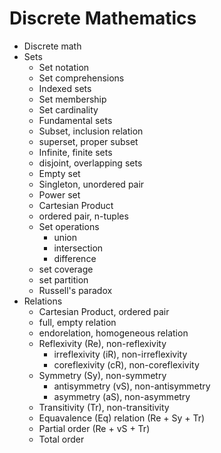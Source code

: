 # Discrete Mathematics

- Discrete math
- Sets
  - Set notation
  - Set comprehensions
  - Indexed sets
  - Set membership
  - Set cardinality
  - Fundamental sets
  - Subset, inclusion relation
  - superset, proper subset
  - Infinite, finite sets
  - disjoint, overlapping sets
  - Empty set
  - Singleton, unordered pair
  - Power set
  - Cartesian Product
  - ordered pair, n-tuples
  - Set operations
    - union
    - intersection
    - difference
  - set coverage
  - set partition
  - Russell's paradox
- Relations
  - Cartesian Product, ordered pair
  - full, empty relation
  - endorelation, homogeneous relation
  - Reflexivity (Re), non-reflexivity
    - irreflexivity (iR), non-irreflexivity
    - coreflexivity (cR), non-coreflexivity
  - Symmetry (Sy), non-symmetry
    - antisymmetry (vS), non-antisymmetry
    - asymmetry (aS), non-asymmetry
  - Transitivity (Tr), non-transitivity
  - Equavalence (Eq) relation (Re + Sy + Tr)
  - Partial order (Re + vS + Tr)
  - Total order
